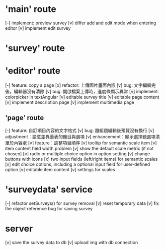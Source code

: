 # 'main' route
[-] implement: preview survey
[v] differ add and edit mode when entering editor
[v] implement edit survey

# 'survey' route

# 'editor' route
[-] feature: copy a page
[x] refactor: 上傳圖片畫面內嵌
[v] bug: 文字編輯完後，編輯器沒有清除
[v] bug: 開啟檔案上傳時，進度條顯示異常
[v] implement: colorpicker in textAngular
[v] editable survey title
[v] editable page content
[v] implement description page
[v] implement multimedia page

## 'page' route
[-] feature: 自訂項目內容的文字格式
[v] bug: 題組題編輯後預覽沒有換行
[v] adjustment：語意差異量表的題目與選項
[v] enhancement：顯示選擇題選項清單於內容處
[v] feature：調整項目順序
[v] tooltip for semantic scale item
[v] item content field width problem
[v] show the default scale metric (if not chosen)
[v] radio or multiple choice option in option setting
[v] change buttons with icons
[x] two input fields (left/right items) for semantic scales
[v] edit choice options, including a optional input field for user-defined option
[v] editable item content
[v] settings for scales

# 'surveydata' service
[-] refactor setSurveys() for survey removal
[v] reset temporary data
[v] fix the object reference bug for saving survey

# server
[v] save the survey data to db
[v] upload img with db connection
